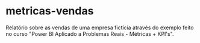 # metricas-vendas
Relatório sobre as vendas de uma empresa fictícia através do exemplo feito no curso "Power BI Aplicado a Problemas Reais - Métricas + KPI's".
